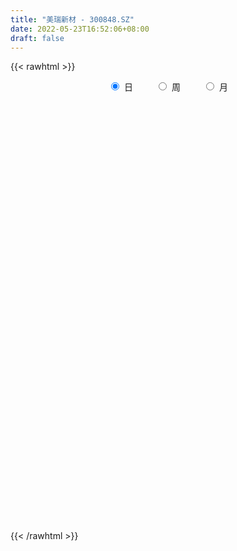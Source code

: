 ```yaml
---
title: "美瑞新材 - 300848.SZ"
date: 2022-05-23T16:52:06+08:00
draft: false
---
```

{{< rawhtml >}}
    <div style="text-align: center">
        <label style="padding: 1rem;"><input style="margin-right: .5rem" type="radio" name="period" value="D" checked onclick="period_change(this)">日</label>
        <label style="padding: 1rem;"><input style="margin-right: .5rem" type="radio" name="period" value="W" onclick="period_change(this)">周</label>
        <label style="padding: 1rem;"><input style="margin-right: .5rem" type="radio" name="period" value="M" onclick="period_change(this)">月</label>
    </div>
    <div id="chart" style="height: 700px;"></div> 
    <script type="text/javascript">
        const D_v = [58889.84,40635.0,27955.84,31452.0,24755.0,32492.0,19725.0,33120.94,37050.94,27964.0,91284.0,152623.14,94787.8,68498.0,50204.02,45793.8,30697.0,38277.0,40672.0,40884.0,24089.0,32343.84,35358.0,22373.0,23943.0,15478.0,49022.16,32611.0,28531.0,33057.14,37187.0,20397.74,17290.16,24815.6,34743.76,23766.74,14913.0,15768.0,38592.0,26709.84,19262.0,16701.0,19110.0,19806.0,18953.14,18140.16,14348.0,29788.0,14954.0,11336.14,58588.14,34869.3,23541.0,22277.0,29702.0,16611.0,20011.0,19291.0,21216.0,15886.0,12548.0,13774.0,20790.0,22935.0,16737.0,11475.0,12229.98,21986.74,88097.14,96997.14,61735.3,44702.14,35390.14,37633.0,80164.06,57601.58,44841.58,73774.32,60130.88,51654.08,29582.26,42392.36,25675.14,56149.62,40288.1,29242.52,27393.0,19306.38,26336.5,40876.0,47041.88,34679.0,18246.18,24724.9,22035.0,15417.0,10882.19,17412.0,9793.0,8184.0,10555.0,9552.0,7118.0,9781.0,7199.0,5796.0,11438.58,8898.58,9689.0,9511.0,9884.0,10786.0,13195.36,10123.0,6933.0,6413.0,8823.0,4757.0,6589.0,6190.0,6343.0,7485.0,7079.0,10080.0,7536.0,15570.0,118232.26,87956.74,52781.74,31708.0,41363.16,31179.16,39998.36,35078.0,36639.0,26188.0,21046.0,18208.0,19952.0,13027.0,19886.32,13526.0,10503.02,12546.0,16127.0,33383.02,17485.0,14326.0,10417.14,12107.0,8149.0,6510.0,7084.0,7033.0,14570.02,9565.84,14230.98,21449.12,20470.0,14584.0,13848.0,11631.0,22110.0,12548.0,25037.0,16983.0,14626.36,9532.71,19470.0,21473.85,30759.71,25701.12,17572.02,10115.98,8603.0,7771.0,5326.0,11017.0,4899.5,4549.0,6361.0,6438.0,4998.5,6081.0,4319.5,3105.0,7279.0,7090.0,5978.0,4654.0,5862.0,11721.5,14397.0,6250.0,6394.0,6565.0,6215.0,13218.0,7826.0,6532.0,8097.0,10618.0,9775.0,11549.0,11078.0,27104.0,19443.0,11920.0,6265.0,6812.16,5441.0,5416.14,5805.0,4395.14,5118.0,27738.0,40860.0,31829.0,13190.0,11022.0,13549.0,25820.0,14600.02,9024.02,9047.0,8265.0,18911.0,15881.0,13163.98,17645.0,11842.0,18508.0,18709.5,20895.5,17634.5,12786.0,13582.0,15867.5,11046.0,9649.0,11329.0,12200.5,11295.0,16121.0,10178.82,8136.0,10745.5,12481.05,14009.0,14733.0]
const D_histogram = [0.0,-0.0718395442,-0.0960321951,-0.1024029455,-0.1050577922,-0.1489561879,-0.174225653,-0.1535628578,-0.1940034467,-0.1962347904,0.0580432633,0.2707405667,0.3048972777,0.3404407363,0.3285845717,0.2581483747,0.1743869931,0.1466960366,0.1523114343,0.1042028019,0.0796460497,0.0164438875,-0.0930595441,-0.1440786693,-0.2386754521,-0.2752279142,-0.1976339998,-0.1716940398,-0.1245916012,-0.0735960181,-0.0530877003,-0.0551822351,-0.0395099959,-0.007517503,0.0224760382,-0.0137905669,-0.0211979532,-0.0197997486,0.0251184071,0.0429289857,0.0232786959,0.0187334527,0.0027213034,-0.0268243867,-0.0252137202,-0.0573448963,-0.0986691091,-0.0681486701,-0.0743246237,-0.0628667,0.0428513961,0.0769341187,0.047677435,0.033382551,-0.0693128011,-0.1098999429,-0.1539679692,-0.1312182418,-0.080577331,-0.045354057,-0.0160362677,-0.0037584353,0.0677735966,0.0774587786,0.059105894,0.0485190315,0.0183169777,0.0462340183,0.1669055318,0.337737569,0.3519584826,0.3150680608,0.2980673127,0.2810643086,0.3868596735,0.3328897926,0.2962221906,0.3798172879,0.4274778846,0.2851887164,0.2199604641,0.0639690009,-0.0234039971,0.0336320326,0.0213397932,-0.031691574,-0.1293840173,-0.1702128382,-0.2451267375,-0.1784594405,-0.1837503416,-0.2566958602,-0.333405201,-0.3130381454,-0.3640205944,-0.3763598453,-0.3963502823,-0.4711645274,-0.4663257928,-0.4128589,-0.3392304942,-0.3063401096,-0.2670412794,-0.2374366015,-0.2128064258,-0.1616720353,-0.0894790918,-0.0558435421,-0.0095480662,0.0460744338,0.0863532066,0.0834294951,0.0394526388,-0.0318436472,-0.0378553405,-0.0257888861,-0.0300047085,-0.020900548,0.0126004219,0.0312984286,0.0633366804,0.0985237661,0.1209411713,0.1499605053,0.1723841136,0.2199483446,0.4970577509,0.5892544486,0.5475498965,0.4904589308,0.4775784942,0.4193195208,0.3833072466,0.3584494279,0.2683807958,0.1787420762,0.0890185119,0.0519119075,-0.007013947,-0.0452400528,-0.1169757393,-0.1824514559,-0.2050811676,-0.2004657149,-0.1667331555,-0.13219538,-0.1316175794,-0.1545954824,-0.1480994964,-0.1742635417,-0.1958871244,-0.1822417458,-0.1581946296,-0.1602261714,-0.126152139,-0.0954525059,-0.0412201067,0.0288167041,0.0445997255,0.0169926583,0.0016269485,-0.0394833593,-0.0061739382,-0.0162690011,0.0501009442,0.0657287074,0.0883097073,0.0606143937,0.0500477219,0.0709444397,0.1128382247,0.0792343418,-0.0191203189,-0.1165222419,-0.1750000183,-0.213638412,-0.2178969726,-0.2907314923,-0.3057282077,-0.2720009369,-0.2046577804,-0.1248033219,-0.0655146553,-0.0478508716,-0.02117708,0.0047204885,0.0545391374,0.0794350036,0.0952518836,0.0954549486,0.0864857639,0.119374213,0.0915607606,0.0763958,0.0507618559,0.0476825521,0.027100952,0.0396688548,0.0460614474,0.0223738089,-0.0029202607,-0.0553621017,-0.0331995271,0.0130862943,0.0390740706,-0.0758857435,-0.1246644202,-0.1417950358,-0.1395592331,-0.1106186993,-0.0856440061,-0.0748308628,-0.0817460334,-0.0857011843,-0.0954202666,-0.020556607,0.1402032269,0.1952020774,0.2114270336,0.2007532504,0.2024801291,0.2266352327,0.1827761124,0.1560649626,0.0748015242,0.0044253296,0.0379429678,0.0920544645,0.1129249177,0.1162550124,0.0570209003,-0.0860281252,-0.2305389067,-0.4093464313,-0.4672415567,-0.4994962507,-0.4413749384,-0.3388593548,-0.2520487843,-0.1682090922,-0.084499532,-0.0216597306,0.0133673315,0.0680240391,0.0751662719,0.0838904575,0.0712596353,0.0936068692,0.1250056636,0.1716340904]
const D_fast = [0.0,-0.0897994302,-0.1380001299,-0.1699716167,-0.1988909114,-0.2800283541,-0.3488542325,-0.3665821517,-0.4555236023,-0.5068136436,-0.2380247741,0.042357671,0.1527387015,0.2733923442,0.3436823224,0.3377832191,0.2976185857,0.3066016384,0.3502948947,0.3282369627,0.323591723,0.2645005326,0.131732215,0.0446934225,-0.1095722233,-0.214931664,-0.1867462495,-0.2037297995,-0.1877752611,-0.1551786825,-0.1479422898,-0.1638323834,-0.1580376432,-0.127924526,-0.0923119753,-0.1320262221,-0.1447330967,-0.1482848293,-0.0970870718,-0.0685442468,-0.0823748626,-0.0822367426,-0.097568566,-0.1338203529,-0.1385131163,-0.1849805166,-0.2509720066,-0.2374887352,-0.2622458446,-0.266504596,-0.1500736508,-0.0967573986,-0.1140947235,-0.1200439698,-0.2400675221,-0.3081296497,-0.3906896682,-0.4007445013,-0.3702479232,-0.3463631635,-0.3210544411,-0.3097162176,-0.2212407865,-0.1921909098,-0.1957673209,-0.1942244256,-0.219847235,-0.1803716898,-0.0179737933,0.2372926361,0.3395031704,0.3813797637,0.4388958438,0.4921589169,0.6946692001,0.7239217673,0.761309713,0.9398591324,1.0943892001,1.0233972111,1.0131590748,0.8731598618,0.7799358645,0.8453799024,0.8384226113,0.7774683506,0.647429903,0.5640478726,0.4278522889,0.4499047257,0.3986762392,0.2615567556,0.1014961145,0.0436036337,-0.0983839638,-0.204813176,-0.3238911836,-0.5164965606,-0.6282392741,-0.6779871064,-0.6891663242,-0.7328609669,-0.7603224566,-0.790076929,-0.8186483598,-0.8079319782,-0.7581088076,-0.7384341434,-0.694525684,-0.6273845756,-0.5655175012,-0.5475838389,-0.5816975355,-0.6609547333,-0.6764302617,-0.6708110288,-0.6825280283,-0.6786490049,-0.6419979294,-0.6154753156,-0.5676028937,-0.5077848664,-0.4551321685,-0.3886227081,-0.3231030715,-0.2205517543,0.1808220898,0.4203323996,0.5155153216,0.5810390887,0.6875532756,0.7341241824,0.7939387198,0.858693258,0.8357198249,0.7907666244,0.723297688,0.6991690605,0.6384897192,0.5889536003,0.4879739789,0.3768853983,0.3029853948,0.2574844188,0.2495336892,0.2510226198,0.2186960255,0.157069252,0.1265403638,0.0568104331,-0.0137849307,-0.0456999886,-0.0612015298,-0.1032896144,-0.1007536168,-0.0939171102,-0.0499897376,0.0272512493,0.054184202,0.0308252993,0.0158663267,-0.0351148209,-0.0033488844,-0.0175111976,0.0613839837,0.0934439237,0.1381023505,0.1255606354,0.127505894,0.1661387218,0.2362420629,0.2224467654,0.119312025,-0.0072204585,-0.1094482395,-0.2014962361,-0.2602290399,-0.4057464327,-0.4971751999,-0.5314481634,-0.5152694521,-0.466615824,-0.4237058212,-0.4180047555,-0.3966252338,-0.3695475432,-0.30609411,-0.2613394929,-0.221709642,-0.1976428398,-0.1849905836,-0.1222585812,-0.1271818434,-0.1232478541,-0.1361913342,-0.12735,-0.141156362,-0.1186712456,-0.1007632911,-0.1188574773,-0.1448816121,-0.2111639785,-0.1973012858,-0.1477438908,-0.1119875968,-0.2459188469,-0.3258636285,-0.3784430031,-0.4110970087,-0.4098111498,-0.406247458,-0.4141420305,-0.4414937094,-0.4668741563,-0.5004483053,-0.4307237974,-0.2349131568,-0.131113787,-0.0620320724,-0.022517543,0.029829368,0.1106432798,0.1124781876,0.1247832784,0.0622202211,-0.0070496412,0.035953739,0.1130788518,0.1621805345,0.1945743823,0.1495954952,-0.0149605616,-0.2171060698,-0.4982502022,-0.6729557167,-0.8300844735,-0.8823068958,-0.8645061509,-0.8407077764,-0.7989203573,-0.7363356802,-0.6789108114,-0.6405419164,-0.568879199,-0.5429453983,-0.5132485982,-0.5080645116,-0.4623155605,-0.3996653502,-0.3101284008]
const D_slow = [0.0,-0.017959886,-0.0419679348,-0.0675686712,-0.0938331192,-0.1310721662,-0.1746285795,-0.2130192939,-0.2615201556,-0.3105788532,-0.2960680374,-0.2283828957,-0.1521585763,-0.0670483922,0.0150977507,0.0796348444,0.1232315927,0.1599056018,0.1979834604,0.2240341609,0.2439456733,0.2480566452,0.2247917591,0.1887720918,0.1291032288,0.0602962502,0.0108877503,-0.0320357597,-0.06318366,-0.0815826645,-0.0948545895,-0.1086501483,-0.1185276473,-0.120407023,-0.1147880135,-0.1182356552,-0.1235351435,-0.1284850807,-0.1222054789,-0.1114732325,-0.1056535585,-0.1009701953,-0.1002898694,-0.1069959661,-0.1132993962,-0.1276356203,-0.1523028975,-0.1693400651,-0.187921221,-0.203637896,-0.1929250469,-0.1736915173,-0.1617721585,-0.1534265208,-0.170754721,-0.1982297068,-0.2367216991,-0.2695262595,-0.2896705922,-0.3010091065,-0.3050181734,-0.3059577822,-0.2890143831,-0.2696496884,-0.2548732149,-0.2427434571,-0.2381642127,-0.2266057081,-0.1848793251,-0.1004449329,-0.0124553122,0.066311703,0.1408285311,0.2110946083,0.3078095267,0.3910319748,0.4650875224,0.5600418444,0.6669113156,0.7382084947,0.7931986107,0.8091908609,0.8033398616,0.8117478698,0.8170828181,0.8091599246,0.7768139203,0.7342607107,0.6729790264,0.6283641662,0.5824265808,0.5182526158,0.4349013155,0.3566417792,0.2656366306,0.1715466693,0.0724590987,-0.0453320332,-0.1619134814,-0.2651282064,-0.3499358299,-0.4265208573,-0.4932811772,-0.5526403275,-0.605841934,-0.6462599428,-0.6686297158,-0.6825906013,-0.6849776178,-0.6734590094,-0.6518707078,-0.631013334,-0.6211501743,-0.6291110861,-0.6385749212,-0.6450221427,-0.6525233198,-0.6577484568,-0.6545983514,-0.6467737442,-0.6309395741,-0.6063086326,-0.5760733398,-0.5385832134,-0.495487185,-0.4405000989,-0.3162356612,-0.168922049,-0.0320345749,0.0905801578,0.2099747814,0.3148046616,0.4106314732,0.5002438302,0.5673390291,0.6120245482,0.6342791761,0.647257153,0.6455036663,0.6341936531,0.6049497183,0.5593368543,0.5080665624,0.4579501336,0.4162668448,0.3832179998,0.3503136049,0.3116647343,0.2746398602,0.2310739748,0.1821021937,0.1365417572,0.0969930998,0.056936557,0.0253985222,0.0015353957,-0.0087696309,-0.0015654549,0.0095844765,0.0138326411,0.0142393782,0.0043685384,0.0028250538,-0.0012421965,0.0112830396,0.0277152164,0.0497926432,0.0649462416,0.0774581721,0.095194282,0.1234038382,0.1432124237,0.1384323439,0.1093017834,0.0655517789,0.0121421759,-0.0423320673,-0.1150149404,-0.1914469923,-0.2594472265,-0.3106116716,-0.3418125021,-0.3581911659,-0.3701538838,-0.3754481538,-0.3742680317,-0.3606332474,-0.3407744965,-0.3169615256,-0.2930977884,-0.2714763475,-0.2416327942,-0.2187426041,-0.1996436541,-0.1869531901,-0.1750325521,-0.1682573141,-0.1583401004,-0.1468247385,-0.1412312863,-0.1419613514,-0.1558018769,-0.1641017586,-0.1608301851,-0.1510616674,-0.1700331033,-0.2011992084,-0.2366479673,-0.2715377756,-0.2991924504,-0.3206034519,-0.3393111676,-0.359747676,-0.3811729721,-0.4050280387,-0.4101671904,-0.3751163837,-0.3263158644,-0.273459106,-0.2232707934,-0.1726507611,-0.1159919529,-0.0702979248,-0.0312816842,-0.0125813031,-0.0114749707,-0.0019892288,0.0210243873,0.0492556168,0.0783193699,0.0925745949,0.0710675636,0.013432837,-0.0889037709,-0.20571416,-0.3305882227,-0.4409319573,-0.525646796,-0.5886589921,-0.6307112651,-0.6518361481,-0.6572510808,-0.6539092479,-0.6369032381,-0.6181116702,-0.5971390558,-0.579324147,-0.5559224297,-0.5246710138,-0.4817624912]
const D_data = [['2021-05-12', 19.752, 21.1757, 19.2223, 21.5001],['2021-05-13', 20.5996, 20.05, 19.9639, 20.6526],['2021-05-14', 20.348, 20.3149, 20.05, 20.7122],['2021-05-17', 20.1228, 20.3678, 19.2024, 20.7916],['2021-05-18', 20.3678, 20.295, 19.858, 20.6923],['2021-05-19', 20.3016, 19.5335, 19.4673, 20.5069],['2021-05-20', 19.4011, 19.4276, 19.3216, 19.8116],['2021-05-21', 19.5335, 19.8315, 19.4143, 20.5201],['2021-05-24', 19.5997, 18.8383, 18.8383, 19.7322],['2021-05-25', 18.8515, 19.0038, 18.6131, 19.1362],['2021-05-26', 19.7255, 22.8046, 19.7255, 22.8046],['2021-05-27', 24.1752, 23.6455, 23.1886, 25.8902],['2021-05-28', 23.0231, 22.2815, 21.9107, 23.8375],['2021-05-31', 22.3411, 22.7317, 21.957, 22.8443],['2021-06-01', 22.447, 22.4669, 21.9504, 22.9767],['2021-06-02', 22.3477, 21.7517, 21.5332, 22.5397],['2021-06-03', 21.8577, 21.3544, 21.3412, 22.0034],['2021-06-04', 21.6259, 21.904, 21.2088, 21.9835],['2021-06-07', 21.5862, 22.4073, 21.2551, 22.4933],['2021-06-08', 22.8774, 21.7517, 21.5597, 22.9436],['2021-06-09', 22.4867, 21.957, 21.7517, 22.4867],['2021-06-10', 21.7186, 21.3081, 21.2353, 21.7186],['2021-06-11', 21.2882, 20.2619, 20.1957, 21.3015],['2021-06-15', 20.2089, 20.4936, 19.752, 20.7651],['2021-06-16', 20.4208, 19.421, 19.421, 20.4208],['2021-06-17', 19.2753, 19.5997, 19.2753, 19.8845],['2021-06-18', 20.103, 20.9571, 20.103, 22.3675],['2021-06-21', 20.0831, 20.4407, 19.8381, 20.5135],['2021-06-22', 20.434, 20.7784, 20.2222, 20.9571],['2021-06-23', 20.7717, 21.0035, 20.4473, 21.4074],['2021-06-24', 21.1094, 20.7519, 20.0831, 21.4273],['2021-06-25', 20.4274, 20.4605, 20.1626, 20.7055],['2021-06-28', 20.4936, 20.6658, 20.1493, 20.9108],['2021-06-29', 20.8578, 20.9638, 20.2751, 21.0101],['2021-06-30', 21.6259, 21.0962, 20.8909, 21.8643],['2021-07-01', 20.2818, 20.2354, 20.2089, 20.8644],['2021-07-02', 20.1361, 20.4473, 19.8778, 20.5135],['2021-07-05', 20.4142, 20.5069, 20.1692, 20.8181],['2021-07-06', 20.3281, 21.1624, 20.3281, 21.5531],['2021-07-07', 21.3015, 21.0035, 20.593, 21.5067],['2021-07-08', 20.8644, 20.54, 20.5268, 21.0962],['2021-07-09', 20.3612, 20.6658, 20.1626, 20.7585],['2021-07-12', 21.1227, 20.4605, 20.4473, 21.1757],['2021-07-13', 20.487, 20.1427, 19.9573, 20.6195],['2021-07-14', 20.0103, 20.4208, 20.0103, 20.7916],['2021-07-15', 20.0897, 19.8646, 19.507, 20.3281],['2021-07-16', 19.7984, 19.4673, 19.421, 19.9308],['2021-07-19', 19.858, 20.2486, 19.4673, 20.8181],['2021-07-20', 19.7719, 19.7719, 19.5335, 20.0632],['2021-07-21', 19.858, 19.9242, 19.666, 20.1096],['2021-07-22', 20.0765, 21.3875, 19.8911, 21.8511],['2021-07-23', 21.0565, 20.8909, 20.6062, 21.6524],['2021-07-26', 20.54, 20.1361, 19.7653, 20.8843],['2021-07-27', 19.8646, 20.2155, 19.8646, 21.169],['2021-07-28', 19.8845, 18.7522, 16.1698, 20.0368],['2021-07-29', 18.58, 19.0435, 18.58, 19.176],['2021-07-30', 18.8383, 18.633, 18.196, 19.123],['2021-08-02', 18.3085, 19.262, 18.2754, 19.613],['2021-08-03', 19.2024, 19.6858, 19.123, 20.0831],['2021-08-04', 19.666, 19.6328, 19.4673, 20.0765],['2021-08-05', 19.4673, 19.666, 19.2819, 19.8646],['2021-08-06', 19.858, 19.5137, 19.1362, 19.8646],['2021-08-09', 19.2554, 20.4672, 19.2422, 20.4738],['2021-08-10', 20.1957, 19.9308, 19.8116, 20.3943],['2021-08-11', 19.8646, 19.5732, 19.5732, 20.0169],['2021-08-12', 19.5799, 19.5997, 19.315, 19.7653],['2021-08-13', 19.4673, 19.2356, 19.176, 19.7123],['2021-08-16', 19.2223, 19.9507, 19.1296, 20.1295],['2021-08-17', 20.5466, 21.573, 20.5466, 23.9037],['2021-08-18', 21.573, 23.1754, 20.9571, 23.2085],['2021-08-19', 23.0496, 21.9835, 21.8511, 23.0496],['2021-08-20', 21.8511, 21.5531, 21.083, 22.7185],['2021-08-23', 21.8775, 21.9173, 21.3544, 22.2152],['2021-08-24', 21.7848, 22.0828, 21.5266, 22.7119],['2021-08-25', 21.9967, 24.1686, 21.52, 24.3341],['2021-08-26', 23.8375, 22.6456, 22.5132, 24.0362],['2021-08-27', 22.4735, 22.9304, 22.4735, 23.619],['2021-08-30', 22.9436, 24.9102, 22.5198, 25.5591],['2021-08-31', 24.8307, 25.228, 24.1752, 25.7445],['2021-09-01', 24.9301, 22.9767, 22.9436, 24.9301],['2021-09-02', 22.9767, 23.6918, 22.7781, 23.9832],['2021-09-03', 23.8574, 22.1821, 22.0166, 23.9501],['2021-09-06', 22.1821, 22.5132, 21.52, 22.6125],['2021-09-07', 23.0098, 24.3606, 22.9767, 24.7447],['2021-09-08', 23.8706, 23.7514, 23.5859, 24.7116],['2021-09-09', 24.0759, 23.1754, 23.0827, 24.2282],['2021-09-10', 23.1754, 22.255, 22.2086, 23.4005],['2021-09-13', 22.9304, 22.5794, 22.2351, 23.0429],['2021-09-14', 22.6125, 21.7716, 21.7186, 22.6655],['2021-09-15', 22.3146, 23.4468, 22.0828, 23.6058],['2021-09-16', 22.6523, 22.6523, 22.6523, 24.2149],['2021-09-17', 21.8842, 21.4935, 21.1955, 22.8112],['2021-09-22', 21.4935, 20.8711, 20.7453, 21.6524],['2021-09-23', 20.8909, 21.7319, 20.8909, 22.3808],['2021-09-24', 21.467, 20.5268, 20.4605, 21.8047],['2021-09-27', 20.1361, 20.5731, 19.7587, 20.8247],['2021-09-28', 20.5731, 20.0964, 20.0368, 20.7386],['2021-09-29', 20.0632, 18.8052, 18.7853, 20.0964],['2021-09-30', 19.1693, 19.2223, 19.1097, 19.5666],['2021-10-08', 19.2687, 19.6064, 19.2687, 19.9308],['2021-10-11', 19.7653, 19.858, 19.4541, 20.1162],['2021-10-12', 20.2486, 19.3216, 19.1031, 20.2619],['2021-10-13', 19.1362, 19.3018, 18.9508, 19.368],['2021-10-14', 19.2554, 19.0899, 19.0369, 19.5931],['2021-10-15', 19.1495, 18.9111, 18.8912, 19.1892],['2021-10-18', 18.9707, 19.2091, 18.8184, 19.2687],['2021-10-19', 19.3283, 19.613, 19.0965, 20.0566],['2021-10-20', 19.56, 19.262, 19.2356, 19.5799],['2021-10-21', 19.262, 19.5137, 19.2422, 19.8381],['2021-10-22', 19.5137, 19.8249, 19.2687, 19.8447],['2021-10-25', 19.8116, 19.8514, 19.5335, 20.0235],['2021-10-26', 20.1228, 19.3878, 19.368, 20.1228],['2021-10-27', 19.2687, 18.7058, 18.5535, 19.421],['2021-10-28', 18.7058, 17.9642, 17.9444, 18.825],['2021-10-29', 17.9708, 18.4542, 17.9708, 18.6529],['2021-11-01', 18.3946, 18.58, 18.2092, 18.8515],['2021-11-02', 18.5403, 18.2821, 18.2423, 18.9508],['2021-11-03', 18.2092, 18.3483, 18.2092, 18.5668],['2021-11-04', 18.3483, 18.6727, 18.3483, 18.7125],['2021-11-05', 18.6793, 18.5535, 18.5337, 18.8846],['2021-11-08', 18.5602, 18.8052, 18.4741, 18.8647],['2021-11-09', 18.8052, 19.0038, 18.6529, 19.0501],['2021-11-10', 19.0104, 19.0038, 18.7323, 19.1693],['2021-11-11', 18.9972, 19.2554, 18.9376, 19.4276],['2021-11-12', 19.0568, 19.368, 19.0435, 19.4276],['2021-11-15', 19.368, 19.9639, 19.2951, 19.9838],['2021-11-16', 20.5268, 23.9567, 20.3612, 23.9567],['2021-11-17', 22.5132, 23.0429, 22.1888, 23.2482],['2021-11-18', 22.586, 21.9438, 21.7848, 22.7383],['2021-11-19', 21.8577, 21.904, 21.5531, 22.2351],['2021-11-22', 22.0696, 22.6787, 21.6259, 22.692],['2021-11-23', 22.5198, 22.3146, 22.0365, 22.5794],['2021-11-24', 22.3344, 22.7119, 21.9504, 23.076],['2021-11-25', 22.8112, 23.0496, 22.2682, 23.076],['2021-11-26', 22.7781, 22.2483, 22.2483, 23.48],['2021-11-29', 21.4471, 22.0298, 21.2485, 22.4338],['2021-11-30', 22.1093, 21.7385, 21.5134, 22.3477],['2021-12-01', 22.0232, 22.202, 21.6325, 22.3609],['2021-12-02', 22.1623, 21.7782, 21.7385, 22.5066],['2021-12-03', 21.7782, 21.8444, 21.5332, 22.0431],['2021-12-06', 21.9173, 21.1492, 21.0565, 22.3808],['2021-12-07', 21.2286, 20.8181, 20.7122, 21.3412],['2021-12-08', 20.8843, 21.0366, 20.8644, 21.1757],['2021-12-09', 20.9903, 21.2353, 20.8578, 21.2882],['2021-12-10', 21.2353, 21.6193, 21.0035, 21.6392],['2021-12-13', 22.0497, 21.7517, 21.6524, 22.8906],['2021-12-14', 21.3412, 21.3677, 21.1161, 21.573],['2021-12-15', 21.4604, 20.9439, 20.8843, 21.4736],['2021-12-16', 21.4471, 21.1889, 20.8777, 21.4471],['2021-12-17', 20.9836, 20.6327, 20.5731, 21.169],['2021-12-20', 20.487, 20.4407, 20.4208, 20.8181],['2021-12-21', 20.4473, 20.732, 20.4142, 20.7453],['2021-12-22', 20.732, 20.8446, 20.5996, 20.9373],['2021-12-23', 20.8578, 20.4605, 20.4274, 20.9373],['2021-12-24', 20.3943, 20.8909, 20.3546, 21.1889],['2021-12-27', 20.7188, 20.9373, 20.1957, 21.0896],['2021-12-28', 20.9042, 21.4074, 20.9042, 21.6458],['2021-12-29', 21.4207, 21.9371, 21.1955, 21.9901],['2021-12-30', 22.5132, 21.52, 21.4207, 22.7317],['2021-12-31', 21.3611, 20.9704, 20.9571, 21.5001],['2022-01-04', 20.9969, 21.0167, 20.7717, 21.3677],['2022-01-05', 21.0167, 20.5268, 20.4605, 21.0234],['2022-01-06', 20.5466, 21.4207, 20.4605, 21.6988],['2022-01-07', 21.5266, 20.9307, 20.9042, 21.6458],['2022-01-10', 20.8446, 22.0563, 20.4936, 22.0563],['2022-01-11', 22.0961, 21.6921, 21.52, 22.2417],['2022-01-12', 21.6524, 21.9504, 21.5796, 22.0828],['2022-01-13', 21.8047, 21.3743, 21.3544, 21.8047],['2022-01-14', 22.1623, 21.5398, 21.4538, 22.1623],['2022-01-17', 21.3942, 22.0232, 21.1889, 22.1755],['2022-01-18', 22.0166, 22.5463, 21.6392, 22.5728],['2022-01-19', 22.4867, 21.7186, 21.4074, 22.4867],['2022-01-20', 21.5398, 20.593, 20.593, 21.6524],['2022-01-21', 20.5863, 20.0368, 20.0368, 20.6857],['2022-01-24', 19.9838, 19.997, 19.2223, 20.295],['2022-01-25', 19.9242, 19.8315, 19.7454, 20.4473],['2022-01-26', 19.7322, 19.9705, 19.7322, 20.0964],['2022-01-27', 19.8646, 18.686, 18.5403, 19.9109],['2022-01-28', 18.8052, 18.9111, 18.7058, 19.1892],['2022-02-07', 19.3614, 19.3084, 19.1362, 19.5335],['2022-02-08', 19.1693, 19.7719, 19.1693, 19.7851],['2022-02-09', 19.7918, 20.1493, 19.7322, 20.2486],['2022-02-10', 20.0036, 20.1427, 19.7918, 20.1626],['2022-02-11', 20.0632, 19.7322, 19.6593, 20.1427],['2022-02-14', 19.5865, 19.8845, 19.3878, 20.0632],['2022-02-15', 19.6527, 19.9573, 19.6527, 20.0964],['2022-02-16', 19.9308, 20.434, 19.9308, 20.4473],['2022-02-17', 20.434, 20.3281, 20.1295, 20.6393],['2022-02-18', 20.1295, 20.348, 19.9705, 20.348],['2022-02-21', 20.0831, 20.2288, 20.0632, 20.3678],['2022-02-22', 20.1295, 20.1228, 19.7653, 20.4274],['2022-02-23', 20.0632, 20.7585, 19.9308, 20.838],['2022-02-24', 21.0234, 20.0632, 19.5865, 21.0234],['2022-02-25', 20.1957, 20.1427, 20.0699, 20.6327],['2022-02-28', 20.1361, 19.9242, 19.5931, 20.1692],['2022-03-01', 19.9705, 20.1427, 19.7984, 20.1957],['2022-03-02', 20.0897, 19.8646, 19.805, 20.0897],['2022-03-03', 19.8447, 20.2619, 19.752, 20.7717],['2022-03-04', 20.0169, 20.2486, 19.8381, 20.4605],['2022-03-07', 20.2486, 19.8315, 19.7322, 20.2486],['2022-03-08', 19.7653, 19.666, 19.5534, 20.0368],['2022-03-09', 19.666, 19.07, 18.4542, 19.9573],['2022-03-10', 19.421, 19.8646, 19.421, 20.1692],['2022-03-11', 19.6328, 20.3215, 19.4739, 20.3943],['2022-03-14', 20.5268, 20.2619, 20.0103, 20.5797],['2022-03-15', 20.2818, 18.2158, 18.1033, 20.4605],['2022-03-16', 18.335, 18.4939, 16.918, 18.6065],['2022-03-17', 18.4939, 18.5734, 18.3416, 18.9906],['2022-03-18', 18.5403, 18.6264, 18.3615, 18.7389],['2022-03-21', 18.5403, 18.9045, 18.4277, 18.9641],['2022-03-22', 19.0038, 18.878, 18.6529, 19.0369],['2022-03-23', 18.7257, 18.686, 18.6396, 18.9707],['2022-03-24', 18.6727, 18.3615, 18.2754, 18.6727],['2022-03-25', 18.3416, 18.2489, 18.2357, 18.6197],['2022-03-28', 18.2092, 18.0106, 17.6464, 18.3615],['2022-03-29', 18.0503, 19.1429, 18.0172, 20.3546],['2022-03-30', 18.8714, 20.8512, 18.2754, 21.8378],['2022-03-31', 20.593, 20.1957, 19.9838, 21.0565],['2022-04-01', 19.9242, 20.0235, 19.8116, 20.3745],['2022-04-06', 20.0632, 19.8315, 19.666, 20.1891],['2022-04-07', 19.9308, 20.0964, 19.4805, 20.3215],['2022-04-08', 19.9308, 20.5996, 19.6395, 21.1426],['2022-04-11', 20.5268, 19.8447, 19.6527, 20.8115],['2022-04-12', 19.7322, 19.997, 19.56, 20.0632],['2022-04-13', 20.0036, 19.1097, 19.1097, 20.0036],['2022-04-14', 18.9773, 18.8647, 18.7787, 19.5004],['2022-04-15', 19.3018, 20.0831, 18.9707, 20.5797],['2022-04-18', 19.8514, 20.6327, 19.6196, 20.7254],['2022-04-19', 20.4274, 20.5069, 20.2553, 20.6724],['2022-04-20', 20.5069, 20.4539, 20.3016, 21.1161],['2022-04-21', 20.3546, 19.5997, 19.4673, 20.4208],['2022-04-22', 19.71, 18.0, 17.9, 19.99],['2022-04-25', 17.14, 17.08, 16.7, 17.88],['2022-04-26', 16.74, 15.51, 15.48, 17.09],['2022-04-27', 15.44, 16.01, 14.99, 16.13],['2022-04-28', 16.01, 15.66, 15.47, 16.49],['2022-04-29', 15.89, 16.43, 15.83, 16.77],['2022-05-05', 16.28, 17.04, 16.06, 17.49],['2022-05-06', 16.78, 17.04, 16.5, 17.25],['2022-05-09', 16.95, 17.21, 16.78, 17.33],['2022-05-10', 16.96, 17.47, 16.78, 17.63],['2022-05-11', 17.5, 17.47, 17.32, 17.78],['2022-05-12', 17.27, 17.29, 17.0, 17.64],['2022-05-13', 17.57, 17.72, 17.38, 18.35],['2022-05-16', 17.73, 17.26, 17.23, 17.99],['2022-05-17', 17.16, 17.3, 16.86, 17.42],['2022-05-18', 17.21, 17.0, 16.99, 17.54],['2022-05-19', 16.8, 17.45, 16.8, 17.77],['2022-05-20', 17.45, 17.72, 17.27, 18.04],['2022-05-23', 17.69, 18.17, 17.2, 18.26]]
const W_v = [1781.48,208671.72,186625.95,92873.27,69956.47,121661.15,80723.2,54317.3,74097.95,41200.47,16638.84,7893.1,60225.69,183835.17,164332.28,104420.91,81391.64,118806.92,112018.56,171313.78,101574.0,66621.88,57659.15,31615.19,48404.47,38891.88,49493.9,47227.64,84328.98,38516.78,26494.32,63630.84,31775.09,33936.35,304465.52,300310.37,204430.39,178212.91,197074.93,383450.87,331269.88,82951.0,196348.68,141544.94,403709.88,233469.82,173346.84,110816.16,151783.88,115529.26,117032.84,90357.3,149535.58,112142.0,82715.0,84166.98,313518.46,255630.36,257533.9,178748.38,168239.76,65006.08,53504.19,8184.0,44205.0,45333.16,50921.36,32772.0,38523.0,306248.74,184257.68,98421.0,72588.34,87718.16,43346.02,80299.94,60137.0,85649.07,105622.68,37616.5,28427.5,27771.5,42884.5,40218.0,46571.0,75810.0,27869.44,118735.0,50391.0,59847.04,77039.98,83607.5,26913.5,60594.5,55550.37,14733.0]
const W_histogram = [0.0,-0.0999001709,-0.116373659,-0.2625784254,-0.3250270971,-0.3282268285,-0.3370003963,-0.4093746766,-0.3727215216,-0.3722907173,-0.343780971,-0.2690969436,-0.149162337,0.1598917583,0.1867024882,0.2952748711,0.2605246668,0.3123117129,0.2671677733,0.3594513478,0.3549741082,0.2216152242,0.0341981906,-0.0795668715,-0.1505065081,-0.1715691985,-0.1721022677,-0.1572415849,-0.0347270498,0.0563967208,0.1065069219,0.0197041356,0.0153485025,0.0156565689,0.6721883966,0.9428246435,1.026690422,0.910468036,0.8684336878,0.8222285516,0.5484895644,0.2229855586,0.0349899892,-0.1259274534,-0.0739475433,-0.0715284729,-0.1808407781,-0.2048806149,-0.2498040399,-0.2740431207,-0.2686358501,-0.334747633,-0.2741212305,-0.3715558763,-0.3618074694,-0.3585171055,-0.1929847429,0.005998765,0.0798532599,0.1236328028,0.0927357094,0.0033456759,-0.1395858584,-0.2005028093,-0.2752490409,-0.2514285257,-0.3122953904,-0.3285281724,-0.2695430514,-0.0560284522,0.1034079685,0.1726072502,0.1926372921,0.1317627889,0.1025099401,0.0829725568,0.0627526444,0.0844267714,-0.0037586363,-0.132092076,-0.1543207809,-0.1216298662,-0.1083535745,-0.0878349407,-0.0657583573,-0.1565423251,-0.2288631091,-0.1479567323,-0.0514000326,-0.0197057036,-0.1302591602,-0.2911336476,-0.3353290163,-0.2988438605,-0.2564172128,-0.1831882528]
const W_fast = [0.0,-0.1248752137,-0.1704421165,-0.3822914893,-0.5259969352,-0.6112533737,-0.7042770406,-0.87899499,-0.9355222154,-1.0281640904,-1.0855995869,-1.0781897954,-0.9955457731,-0.6465187382,-0.5730323863,-0.3906412856,-0.3602603231,-0.2303953488,-0.2087473451,-0.0266009336,0.0576653538,-0.0202897242,-0.1991572101,-0.3328139901,-0.4413802538,-0.5053352438,-0.5488938799,-0.5733435933,-0.4595108207,-0.3542878699,-0.2775509383,-0.3594276907,-0.3599461982,-0.3557239896,0.4688549373,0.9751973451,1.315735729,1.427130352,1.6022044258,1.7615564275,1.6249398314,1.3551822153,1.1759341432,0.9835348373,1.0170278615,1.0015648137,0.847042314,0.7717823235,0.6644078885,0.5716580275,0.5099063356,0.3601076444,0.3522037394,0.1618801244,0.081176664,-0.0051622484,0.1121239284,0.3126071276,0.4064249375,0.481112681,0.473399515,0.3848459005,0.2070179016,0.0959752483,-0.0475832435,-0.0866198597,-0.225560572,-0.3239253971,-0.332326039,-0.1328185528,0.05246986,0.1648209543,0.2330103193,0.2050765132,0.2014511494,0.2026569054,0.198125154,0.2409059739,0.1517809071,-0.0095755516,-0.0703844517,-0.0681010036,-0.0819131055,-0.0833532069,-0.0777162127,-0.2076357619,-0.3371723231,-0.2932551295,-0.2095484378,-0.1827805348,-0.3258987814,-0.5595566807,-0.6875843035,-0.7258101128,-0.7474877683,-0.7200558715]
const W_slow = [0.0,-0.0249750427,-0.0540684575,-0.1197130638,-0.2009698381,-0.2830265452,-0.3672766443,-0.4696203135,-0.5628006938,-0.6558733732,-0.7418186159,-0.8090928518,-0.8463834361,-0.8064104965,-0.7597348745,-0.6859161567,-0.62078499,-0.5427070617,-0.4759151184,-0.3860522815,-0.2973087544,-0.2419049484,-0.2333554007,-0.2532471186,-0.2908737456,-0.3337660453,-0.3767916122,-0.4161020084,-0.4247837709,-0.4106845907,-0.3840578602,-0.3791318263,-0.3752947007,-0.3713805585,-0.2033334593,0.0323727016,0.289045307,0.516662316,0.733770738,0.9393278759,1.076450267,1.1321966567,1.140944154,1.1094622906,1.0909754048,1.0730932866,1.0278830921,0.9766629384,0.9142119284,0.8457011482,0.7785421857,0.6948552774,0.6263249698,0.5334360007,0.4429841334,0.353354857,0.3051086713,0.3066083626,0.3265716776,0.3574798783,0.3806638056,0.3815002246,0.34660376,0.2964780576,0.2276657974,0.164808666,0.0867348184,0.0046027753,-0.0627829876,-0.0767901006,-0.0509381085,-0.0077862959,0.0403730271,0.0733137243,0.0989412094,0.1196843486,0.1353725097,0.1564792025,0.1555395434,0.1225165244,0.0839363292,0.0535288626,0.026440469,0.0044817338,-0.0119578555,-0.0510934368,-0.108309214,-0.1452983971,-0.1581484053,-0.1630748312,-0.1956396212,-0.2684230331,-0.3522552872,-0.4269662523,-0.4910705555,-0.5368676187]
const W_data = [['2020-07-24', 11.1691, 19.6202, 11.1691, 19.6202],['2020-07-31', 21.5819, 18.0548, 17.893, 23.7351],['2020-08-07', 18.0482, 18.6922, 18.0482, 20.1453],['2020-08-14', 18.679, 16.4597, 16.1823, 18.8111],['2020-08-21', 16.463, 16.6843, 15.819, 17.1334],['2020-08-28', 16.6876, 16.9518, 16.0931, 18.2232],['2020-09-04', 16.9518, 16.5357, 15.8554, 17.8203],['2020-09-11', 16.539, 15.1585, 14.3989, 16.6678],['2020-09-18', 15.1816, 16.0403, 15.1783, 16.8428],['2020-09-25', 16.1328, 15.3005, 15.1982, 16.1328],['2020-09-30', 15.3831, 15.3435, 14.9141, 15.6011],['2020-10-09', 15.4557, 15.8454, 15.4557, 15.8454],['2020-10-16', 15.852, 16.6546, 15.8223, 17.2853],['2020-10-23', 16.6513, 20.076, 16.0733, 21.7569],['2020-10-30', 19.6664, 17.4769, 17.3382, 19.8613],['2020-11-06', 17.5099, 18.9597, 17.3745, 19.3131],['2020-11-13', 18.8871, 17.4934, 17.074, 18.9531],['2020-11-20', 17.5396, 18.7715, 17.4967, 19.6169],['2020-11-27', 18.8243, 17.7345, 17.5066, 20.4095],['2020-12-04', 17.7708, 19.7754, 17.7015, 21.4234],['2020-12-11', 19.4881, 19.039, 18.1011, 20.3831],['2020-12-18', 18.9894, 17.2424, 17.1268, 19.3263],['2020-12-25', 17.2391, 15.7629, 15.4624, 17.5661],['2020-12-31', 15.786, 15.8157, 15.1982, 16.0403],['2021-01-08', 15.852, 15.7199, 14.7391, 16.9022],['2021-01-15', 15.7794, 15.9214, 14.7655, 16.3441],['2021-01-22', 15.7199, 15.9313, 15.4888, 17.0079],['2021-01-29', 16.0337, 15.9742, 15.4557, 16.8362],['2021-02-05', 15.9742, 17.5594, 15.7431, 18.2728],['2021-02-10', 17.5594, 17.6948, 16.6942, 18.0218],['2021-02-19', 17.9359, 17.5727, 16.8131, 18.1143],['2021-02-26', 17.5033, 15.753, 15.7431, 18.0878],['2021-03-05', 15.8124, 16.4993, 15.786, 16.6347],['2021-03-12', 16.5125, 16.5059, 15.5218, 16.9914],['2021-03-19', 16.5125, 26.7503, 16.43, 28.3917],['2021-03-26', 26.0733, 25.0661, 24.1083, 29.0621],['2021-04-02', 25.2675, 24.5013, 22.6222, 25.7266],['2021-04-09', 25.0793, 22.7411, 22.6387, 26.0898],['2021-04-16', 22.3415, 24.0456, 22.1136, 25.6902],['2021-04-23', 23.5799, 24.5526, 22.3146, 26.1352],['2021-04-30', 23.8375, 21.5266, 20.8049, 24.5063],['2021-05-07', 21.3081, 19.7189, 19.5997, 21.3875],['2021-05-14', 19.6924, 20.3149, 19.2223, 21.5001],['2021-05-21', 20.1228, 19.8315, 19.2024, 20.7916],['2021-05-28', 19.5997, 22.2815, 18.6131, 25.8902],['2021-06-04', 22.3411, 21.904, 21.2088, 22.9767],['2021-06-11', 21.5862, 20.2619, 20.1957, 22.9436],['2021-06-18', 20.2089, 20.9571, 19.2753, 22.3675],['2021-06-25', 20.0831, 20.4605, 19.8381, 21.4273],['2021-07-02', 20.4936, 20.4473, 19.8778, 21.8643],['2021-07-09', 20.4142, 20.6658, 20.1626, 21.5531],['2021-07-16', 21.1227, 19.4673, 19.421, 21.1757],['2021-07-23', 19.858, 20.8909, 19.4673, 21.8511],['2021-07-30', 20.54, 18.633, 16.1698, 21.169],['2021-08-06', 18.3085, 19.5137, 18.2754, 20.0831],['2021-08-13', 19.2554, 19.2356, 19.176, 20.4738],['2021-08-20', 19.2223, 21.5531, 19.1296, 23.9037],['2021-08-27', 21.8775, 22.9304, 21.3544, 24.3341],['2021-09-03', 22.9436, 22.1821, 22.0166, 25.7445],['2021-09-10', 22.1821, 22.255, 21.52, 24.7447],['2021-09-17', 22.9304, 21.4935, 21.1955, 24.2149],['2021-09-24', 21.4935, 20.5268, 20.4605, 22.3808],['2021-09-30', 20.1361, 19.2223, 18.7853, 20.8247],['2021-10-08', 19.2687, 19.6064, 19.2687, 19.9308],['2021-10-15', 19.7653, 18.9111, 18.8912, 20.2619],['2021-10-22', 18.9707, 19.8249, 18.8184, 20.0566],['2021-10-29', 19.8116, 18.4542, 17.9444, 20.1228],['2021-11-05', 18.3946, 18.5535, 18.2092, 18.9508],['2021-11-12', 18.5602, 19.368, 18.4741, 19.4276],['2021-11-19', 19.368, 21.904, 19.2951, 23.9567],['2021-11-26', 22.0696, 22.2483, 21.6259, 23.48],['2021-12-03', 21.4471, 21.8444, 21.2485, 22.5066],['2021-12-10', 21.9173, 21.6193, 20.7122, 22.3808],['2021-12-17', 22.0497, 20.6327, 20.5731, 22.8906],['2021-12-24', 20.487, 20.8909, 20.3546, 21.1889],['2021-12-31', 20.7188, 20.9704, 20.1957, 22.7317],['2022-01-07', 20.9969, 20.9307, 20.4605, 21.6988],['2022-01-14', 20.8446, 21.5398, 20.4936, 22.2417],['2022-01-21', 21.3942, 20.0368, 20.0368, 22.5728],['2022-01-28', 19.9838, 18.9111, 18.5403, 20.4473],['2022-02-11', 19.3614, 19.7322, 19.1362, 20.2486],['2022-02-18', 19.5865, 20.348, 19.3878, 20.6393],['2022-02-25', 20.0831, 20.1427, 19.5865, 21.0234],['2022-03-04', 20.1361, 20.2486, 19.5931, 20.7717],['2022-03-11', 20.2486, 20.3215, 18.4542, 20.3943],['2022-03-18', 20.5268, 18.6264, 16.918, 20.5797],['2022-03-25', 18.5403, 18.2489, 18.2357, 19.0369],['2022-04-01', 18.2092, 20.0235, 17.6464, 21.8378],['2022-04-08', 20.0632, 20.5996, 19.4805, 21.1426],['2022-04-15', 20.5268, 20.0831, 18.7787, 20.8115],['2022-04-22', 19.8514, 18.0, 17.9, 21.1161],['2022-04-29', 17.14, 16.43, 14.99, 17.88],['2022-05-06', 16.28, 17.04, 16.06, 17.49],['2022-05-13', 16.95, 17.72, 16.78, 18.35],['2022-05-20', 17.73, 17.72, 16.8, 18.04],['2022-05-27', 17.69, 18.17, 17.2, 18.26]]
const M_v = [210453.2,484306.5300000001,253788.07,416286.24,446333.5600000001,399088.47,184017.89,212970.92,818062.39,1146863.9199999999,893052.5000000001,677768.2200000001,507747.46,869936.0000000001,589127.11,148643.52,609035.4199999999,335139.46,289025.25,105477.5,289619.4400000001,284075.52,157791.37]
const M_histogram = [0.0,-0.0743986325,-0.2155907846,-0.1559761165,-0.008675262,-0.1216154174,-0.1746003334,-0.2110625276,0.3062317261,0.4574692815,0.6056392013,0.5614582444,0.344929966,0.6090154928,0.354961336,0.1229075696,0.1751424331,0.1438117786,-0.0209828626,-0.0646701232,-0.0773392487,-0.3273710721,-0.3609630981]
const M_fast = [0.0,-0.0929982906,-0.2880881389,-0.2674674999,-0.1223354609,-0.2656794706,-0.36231447,-0.4515422961,0.1423098891,0.4079147648,0.707494485,0.8036780892,0.6733823024,1.0897217024,0.9244078796,0.7230810055,0.8191014774,0.8237237675,0.6536834106,0.5938286192,0.5618246815,0.2299500901,0.1061172895]
const M_slow = [0.0,-0.0185996581,-0.0724973543,-0.1114913834,-0.1136601989,-0.1440640532,-0.1877141366,-0.2404797685,-0.163921837,-0.0495545166,0.1018552837,0.2422198448,0.3284523363,0.4807062095,0.5694465435,0.6001734359,0.6439590442,0.6799119889,0.6746662732,0.6584987424,0.6391639302,0.5573211622,0.4670803877]
const M_data = [['2020-07-31', 11.1691, 18.0548, 11.1691, 23.7351],['2020-08-31', 18.0482, 16.889, 15.819, 20.1453],['2020-09-30', 16.9089, 15.3435, 14.3989, 17.8203],['2020-10-30', 15.4557, 17.4769, 15.4557, 21.7569],['2020-11-30', 17.5099, 19.0555, 17.074, 20.4095],['2020-12-31', 18.9993, 15.8157, 15.1982, 21.4234],['2021-01-29', 15.852, 15.9742, 14.7391, 17.0079],['2021-02-26', 15.9742, 15.753, 15.7431, 18.2728],['2021-03-31', 15.8124, 24.0092, 15.5218, 29.0621],['2021-04-30', 24.1446, 21.5266, 20.8049, 26.1352],['2021-05-31', 21.3081, 22.7317, 18.6131, 25.8902],['2021-06-30', 22.447, 21.0962, 19.2753, 22.9767],['2021-07-30', 20.2818, 18.633, 16.1698, 21.8511],['2021-08-31', 18.3085, 25.228, 18.2754, 25.7445],['2021-09-30', 24.9301, 19.2223, 18.7853, 24.9301],['2021-10-29', 19.2687, 18.4542, 17.9444, 20.2619],['2021-11-30', 18.3946, 21.7385, 18.2092, 23.9567],['2021-12-31', 22.0232, 20.9704, 20.1957, 22.8906],['2022-01-28', 20.9969, 18.9111, 18.5403, 22.5728],['2022-02-28', 19.3614, 19.9242, 19.1362, 21.0234],['2022-03-31', 19.9705, 20.1957, 16.918, 21.8378],['2022-04-29', 19.9242, 16.43, 14.99, 21.1426],['2022-05-31', 16.28, 18.17, 16.06, 18.35]]
        const D_a = [null,null,null,20.7916,null,null,null,null,null,18.6131,null,null,null,null,22.9767,null,null,null,null,null,null,null,null,null,null,19.2753,null,null,null,null,null,null,null,null,21.8643,null,null,null,null,null,null,null,null,null,null,null,19.421,null,null,null,null,null,null,21.169,null,null,null,null,null,null,null,null,null,null,null,null,null,19.1296,null,null,null,null,null,null,null,null,null,null,25.7445,null,null,null,21.52,null,null,null,null,null,null,null,24.2149,null,null,null,null,null,null,18.7853,null,null,null,null,null,null,null,null,null,null,null,null,null,20.1228,null,null,null,null,null,18.2092,null,null,null,null,null,null,null,null,23.9567,null,null,null,null,null,null,null,null,null,null,null,null,null,null,null,null,null,null,null,null,null,null,null,null,null,null,null,null,20.1957,null,null,null,null,null,null,null,null,null,null,null,null,null,null,22.5728,null,null,null,null,null,null,18.5403,null,null,null,null,null,null,null,null,null,null,null,null,null,null,21.0234,null,null,null,null,null,null,null,null,null,null,null,null,null,16.918,null,null,null,null,null,null,null,null,null,21.8378,null,null,null,null,null,null,null,null,null,null,null,null,null,null,null,null,null,14.99,null,null,null,null,null,null,null,null,18.35,null,null,null,null,null,null]
const W_a = [null,23.7351,null,null,null,null,null,14.3989,null,null,null,null,null,21.7569,null,null,null,null,null,null,null,null,null,null,14.7391,null,null,null,null,null,null,null,null,null,null,29.0621,null,null,null,null,null,null,null,null,18.6131,null,null,null,null,null,null,null,null,null,null,null,null,null,25.7445,null,null,null,null,null,null,null,17.9444,null,null,null,null,null,null,null,null,null,null,null,22.5728,null,null,null,null,null,null,null,null,null,null,null,null,14.99,null,null,null,null]
const M_a = [null,null,14.3989,null,null,null,null,null,29.0621,null,null,null,null,null,null,17.9444,null,null,null,null,null,null,null]
        const D_b = [[{ coord: ['2021-05-17', 20.7916] }, { coord: ['2021-08-16', 19.2753] }],[{ coord: ['2021-08-31', 24.2149] }, { coord: ['2021-09-29', 21.52] }],[{ coord: ['2021-09-29', 20.1228] }, { coord: ['2021-11-16', 18.7853] }],[{ coord: ['2021-11-16', 22.5728] }, { coord: ['2022-03-30', 20.1957] }]]
const W_b = [[{ coord: ['2020-07-31', 21.7569] }, { coord: ['2022-01-21', 14.7391] }]]
const M_b = []
    </script>
{{< /rawhtml >}}